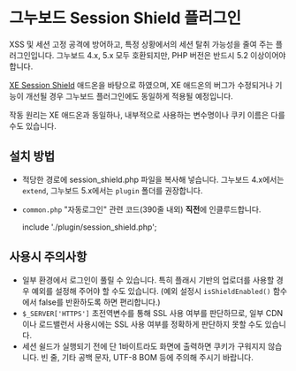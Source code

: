 
그누보드 Session Shield 플러그인
================================

XSS 및 세션 고정 공격에 방어하고, 특정 상황에서의 세션 탈취 가능성을 줄여 주는 플러그인입니다.
그누보드 4.x, 5.x 모두 호환되지만, PHP 버전은 반드시 5.2 이상이어야 합니다.

[XE Session Shield](https://github.com/kijin/xe-session-shield) 애드온을 바탕으로 하였으며,
XE 애드온의 버그가 수정되거나 기능이 개선될 경우 그누보드 플러그인에도 동일하게 적용될 예정입니다.

작동 원리는 XE 애드온과 동일하나, 내부적으로 사용하는 변수명이나 쿠키 이름은 다를 수도 있습니다.

설치 방법
---------

  - 적당한 경로에 session_shield.php 파일을 복사해 넣습니다.
    그누보드 4.x에서는 `extend`, 그누보드 5.x에서는 `plugin` 폴더를 권장합니다.
  - `common.php` "자동로그인" 관련 코드(390줄 내외) **직전**에 인클루드합니다.

    include './plugin/session_shield.php';

사용시 주의사항
---------------

  - 일부 환경에서 로그인이 풀릴 수 있습니다.
    특히 플래시 기반의 업로더를 사용할 경우 예외를 설정해 주어야 할 수도 있습니다.
    (예외 설정시 `isShieldEnabled()` 함수에서 false를 반환하도록 하면 편리합니다.)
  - `$_SERVER['HTTPS']` 초전역변수를 통해 SSL 사용 여부를 판단하므로,
    일부 CDN이나 로드밸런서 사용시에는 SSL 사용 여부를 정확하게 판단하지 못할 수도 있습니다.
  - 세션 쉴드가 실행되기 전에 단 1바이트라도 화면에 출력하면 쿠키가 구워지지 않습니다.
    빈 줄, 기타 공백 문자, UTF-8 BOM 등에 주의해 주시기 바랍니다.
